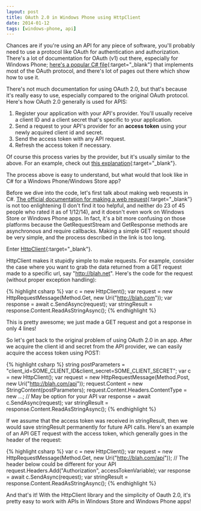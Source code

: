 ```yaml
---
layout: post
title: OAuth 2.0 in Windows Phone using HttpClient
date: 2014-01-12
tags: [windows-phone, api]
---
```


Chances are if you're using an API for any piece of software, you'll probably need to use a protocol like OAuth for authentication and authorization. There's a lot of documentation for OAuth (v1) out there, especially for Windows Phone; [here's a popular C# file](https://gist.github.com/tsupo/112124){:target="_blank"} that implements most of the OAuth protocol, and there's lot of pages out there which show how to use it.

<!--more-->

There's not much documentation for using OAuth 2.0, but that's because it's really easy to use, especially compared to the original OAuth protocol. Here's how OAuth 2.0 generally is used for APIS:
 1. Register your application with your API's provider. You'll usually receive a client ID and a client secret that's specific to your application.
 2. Send a request to your API's provider for an <b>access token</b> using your newly acquired client id and secret.
 3. Send the access token with any API request.
 4. Refresh the access token if necessary.

Of course this process varies by the provider, but it's usually similar to the above. For an example, check out [this explanation](https://developers.google.com/accounts/docs/OAuth2){:target="_blank"}.

The process above is easy to understand, but what would that look like in C# for a Windows Phone/Windows Store app?

Before we dive into the code, let's first talk about making web requests in C#. [The official documentation for making a web request](http://msdn.microsoft.com/en-us/library/debx8sh9(v=vs.110).aspx){:target="_blank"} is not too enlightening (I don't find it too helpful, and neither do 23 of 45 people who rated it as of 1/12/14), and it doesn't even work on Windows Store or Windows Phone apps. In fact, it's a bit more confusing on those platforms because the GetRequestStream and GetResponse methods are asynchronous and require callbacks. Making a simple GET request should be very simple, and the process described in the link is too long.

Enter [HttpClient](http://msdn.microsoft.com/en-us/library/system.net.http.httpclient(v=vs.110).aspx){:target="_blank"}.

HttpClient makes it stupidly simple to make requests. For example, consider the case where you want to grab the data returned from a GET request made to a specific url, say "http://blah.net". Here's the code for the request (without proper exception handling):

{% highlight csharp %}
var c = new HttpClient();
var request = new HttpRequestMessage(Method.Get, new Uri("http://blah.com"));
var response = await c.SendAsync(request);
var stringResult = response.Content.ReadAsStringAsync();
{% endhighlight %}

This is pretty awesome; we just made a GET request and got a response in only 4 lines!

So let's get back to the original problem of using OAuth 2.0 in an app. After we acquire the client id and secret from the API provider, we can easily acquire the access token using POST:

{% highlight csharp %}
string postParameters = "client_id=SOME_CLIENT_ID&client_secret=SOME_CLIENT_SECRET";
var c = new HttpClient();
var request = new HttpRequestMessage(Method.Post, new Uri("http://blah.com/api"));
request.Content = new StringContent(postParameters);
request.Content.Headers.ContentType = new ...; // May be option for your API
var response = await c.SendAsync(request);
var stringResult = response.Content.ReadAsStringAsync();
{% endhighlight %}

If we assume that the access token was received in stringResult, then we would save stringResult permanently for future API calls. Here's an example of an API GET request with the access token, which generally goes in the header of the request:

{% highlight csharp %}
var c = new HttpClient();
var request = new HttpRequestMessage(Method.Get, new Uri("http://blah.com/api"));
// The header below could be different for your API
request.Headers.Add("Authorization", accessTokenVariable);
var response = await c.SendAsync(request);
var stringResult = response.Content.ReadAsStringAsync();
{% endhighlight %}

And that's it! With the HttpClient library and the simplicity of Oauth 2.0, it's pretty easy to work with APIs in Windows Store and Windows Phone apps!